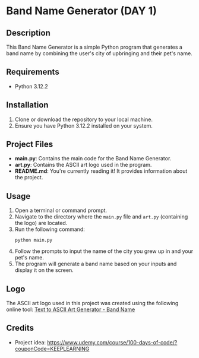 # Band Name Generator (DAY 1)

## Description
This Band Name Generator is a simple Python program that generates a band name by combining the user's city of upbringing and their pet's name. 

## Requirements
- Python 3.12.2

## Installation
1. Clone or download the repository to your local machine.
2. Ensure you have Python 3.12.2 installed on your system.

## Project Files

- **main.py**: Contains the main code for the Band Name Generator.
- **art.py**: Contains the ASCII art logo used in the program.
- **README.md**: You're currently reading it! It provides information about the project.

## Usage
1. Open a terminal or command prompt.
2. Navigate to the directory where the `main.py` file and `art.py` (containing the logo) are located.
3. Run the following command:
    ```
    python main.py
    ```
4. Follow the prompts to input the name of the city you grew up in and your pet's name.
5. The program will generate a band name based on your inputs and display it on the screen.


## Logo
The ASCII art logo used in this project was created using the following online tool:
[Text to ASCII Art Generator - Band Name](https://patorjk.com/software/taag/#p=testall&f=Graffiti&t=Band%20Name)

## Credits
- Project idea: https://www.udemy.com/course/100-days-of-code/?couponCode=KEEPLEARNING